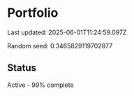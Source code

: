 # Portfolio

Last updated: 2025-06-01T11:24:59.097Z

Random seed: 0.3465829119702877

## Status

Active - 99% complete